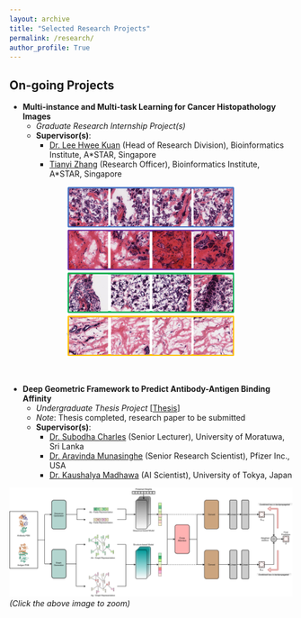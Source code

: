 ```yaml
---
layout: archive
title: "Selected Research Projects"
permalink: /research/
author_profile: True
---
```


## On-going Projects
* **Multi-instance and Multi-task Learning for Cancer Histopathology Images**
  - *Graduate Research Internship Project(s)* 
  - **Supervisor(s)**: 
    + <a href = 'https://scholar.google.com.sg/citations?user=9ebsWAoAAAAJ&hl=en'>Dr. Lee Hwee Kuan</a> (Head of Research Division), Bioinformatics Institute, A*STAR, Singapore
    + <a href = 'https://github.com/sagizty'>Tianyi Zhang</a> (Research Officer), Bioinformatics Institute, A*STAR, Singapore
<p align="center"><img src="../images/ith.png" width="300"/></p>
<p>&nbsp;</p>

* **Deep Geometric Framework to Predict Antibody-Antigen Binding Affinity**
  - *Undergraduate Thesis Project* [<a href = 'https://drive.google.com/file/d/1NkxO8fNq3UGV0jqNu1U2A8QNA0jpSgeo/view?usp=sharing'>Thesis</a>]
  - *Note*: Thesis completed, research paper to be submitted
  - **Supervisor(s)**: 
    + <a href = 'https://scholar.google.no/citations?user=VhyUxgcAAAAJ&hl=en'>Dr. Subodha Charles</a> (Senior Lecturer), University of Moratuwa, Sri Lanka
    + <a href = 'https://scholar.google.com/citations?user=gJ1BhRoAAAAJ&hl=en'>Dr. Aravinda Munasinghe</a> (Senior Research Scientist), Pfizer Inc., USA
    + <a href = 'https://scholar.google.com/citations?user=5ZSfU5wAAAAJ&hl=en'>Dr. Kaushalya Madhawa</a> (AI Scientist), University of Tokya, Japan

[![](../images/COMMODEL3.png)](../images/COMMODEL3.png)
*(Click the above image to zoom)* 

